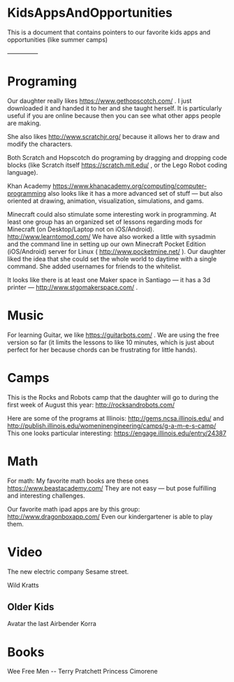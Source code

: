 # KidsAppsAndOpportunities
This is a document that contains pointers to our favorite kids apps and opportunities (like summer camps)

—————
# Programing

Our daughter really likes https://www.gethopscotch.com/  . I just downloaded it and handed it to her and she taught herself. It is particularly useful if you are online because then you can see what other apps people are making. 

She also likes http://www.scratchjr.org/ because it allows her to draw and modify the characters. 

Both Scratch and Hopscotch do programing by dragging and dropping code blocks (like Scratch itself https://scratch.mit.edu/ , or the Lego Robot coding language).

Khan Academy <https://www.khanacademy.org/computing/computer-programming> also looks like it has a more advanced set of stuff — but also oriented at drawing, animation, visualization, simulations, and gams.

Minecraft could also stimulate some interesting work in programming. At least one group has an organized set of lessons regarding mods for Minecraft (on Desktop/Laptop not on iOS/Android). http://www.learntomod.com/ We have also worked a little with sysadmin and the command line in setting up our own Minecraft Pocket Edition (iOS/Android) server for Linux ( http://www.pocketmine.net/ ). Our daughter liked the idea that she could set the whole world to daytime with a single command. She added usernames for friends to the whitelist.

It looks like there is at least one Maker space in Santiago — it has a 3d printer — http://www.stgomakerspace.com/ . 

# Music

For learning Guitar, we like https://guitarbots.com/ . We are using the free version so far (it limits the lessons to like 10 minutes, which is just about perfect for her because chords can be frustrating for little hands).

# Camps

This is the Rocks and Robots camp that the daughter will go to during the first week of August this year: http://rocksandrobots.com/

Here are some of the programs at Illinois: http://gems.ncsa.illinois.edu/  and http://publish.illinois.edu/womeninengineering/camps/g-a-m-e-s-camp/   This one looks particular interesting: https://engage.illinois.edu/entry/24387 

# Math

For math: My favorite math books are these ones https://www.beastacademy.com/   They are not easy — but pose fulfilling and interesting challenges.

Our favorite math ipad apps are by this group: http://www.dragonboxapp.com/ Even our kindergartener is able to play them. 

# Video

The new electric company
Sesame street.

Wild Kratts

## Older Kids
Avatar the last Airbender
Korra


# Books

Wee Free Men -- Terry Pratchett
Princess Cimorene



